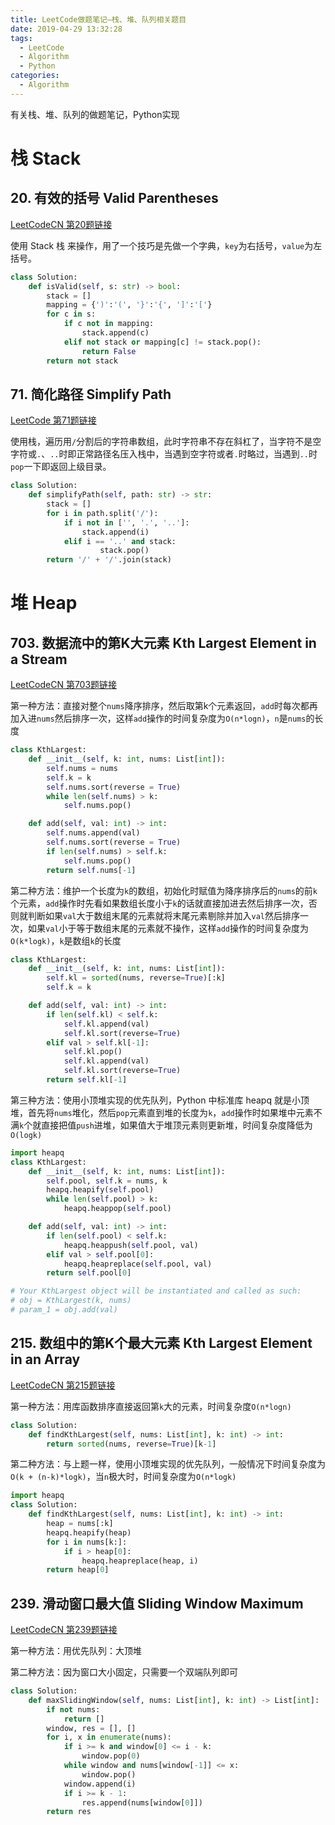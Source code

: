 ```yaml
---
title: LeetCode做题笔记—栈、堆、队列相关题目
date: 2019-04-29 13:32:28
tags: 
  - LeetCode
  - Algorithm
  - Python
categories:
  - Algorithm
---
```


有关栈、堆、队列的做题笔记，Python实现

<!-- more -->

# 栈 Stack

## 20. 有效的括号 Valid Parentheses

[LeetCodeCN 第20题链接](https://leetcode-cn.com/problems/valid-parentheses/)

使用 Stack 栈 来操作，用了一个技巧是先做一个字典，`key`为右括号，`value`为左括号。

```python
class Solution:
    def isValid(self, s: str) -> bool:
        stack = []
        mapping = {')':'(', '}':'{', ']':'['}
        for c in s:
            if c not in mapping:
                stack.append(c)
            elif not stack or mapping[c] != stack.pop():
                return False
        return not stack
```

## 71. 简化路径 Simplify Path

[LeetCode 第71题链接](https://leetcode-cn.com/problems/simplify-path/)

使用栈，遍历用`/`分割后的字符串数组，此时字符串不存在斜杠了，当字符不是空字符或`.`、`..`时即正常路径名压入栈中，当遇到空字符或者`.`时略过，当遇到`..`时`pop`一下即返回上级目录。

```python
class Solution:
    def simplifyPath(self, path: str) -> str:
        stack = []
        for i in path.split('/'):
            if i not in ['', '.', '..']:
                stack.append(i)
            elif i == '..' and stack:
                    stack.pop()
        return '/' + '/'.join(stack)
```



# 堆 Heap

## 703. 数据流中的第K大元素 Kth Largest Element in a Stream

[LeetCodeCN 第703题链接](https://leetcode-cn.com/problems/kth-largest-element-in-a-stream/)

第一种方法：直接对整个`nums`降序排序，然后取第k个元素返回，`add`时每次都再加入进`nums`然后排序一次，这样`add`操作的时间复杂度为`O(n*logn)`，`n`是`nums`的长度

```python
class KthLargest:
    def __init__(self, k: int, nums: List[int]):
        self.nums = nums
        self.k = k
        self.nums.sort(reverse = True)
        while len(self.nums) > k:
            self.nums.pop()

    def add(self, val: int) -> int:
        self.nums.append(val)
        self.nums.sort(reverse = True)
        if len(self.nums) > self.k:
            self.nums.pop()
        return self.nums[-1]
```

第二种方法：维护一个长度为`k`的数组，初始化时赋值为降序排序后的`nums`的前`k`个元素，`add`操作时先看如果数组长度小于`k`的话就直接加进去然后排序一次，否则就判断如果`val`大于数组末尾的元素就将末尾元素剔除并加入`val`然后排序一次，如果`val`小于等于数组末尾的元素就不操作，这样`add`操作的时间复杂度为`O(k*logk)`，`k`是数组`k`的长度

```python
class KthLargest:
    def __init__(self, k: int, nums: List[int]):
        self.kl = sorted(nums, reverse=True)[:k]
        self.k = k

    def add(self, val: int) -> int:
        if len(self.kl) < self.k:
            self.kl.append(val)
            self.kl.sort(reverse=True)
        elif val > self.kl[-1]:
            self.kl.pop()
            self.kl.append(val)
            self.kl.sort(reverse=True)
        return self.kl[-1]
```

第三种方法：使用小顶堆实现的优先队列，Python 中标准库 heapq 就是小顶堆，首先将`nums`堆化，然后`pop`元素直到堆的长度为`k`，`add`操作时如果堆中元素不满`k`个就直接把值`push`进堆，如果值大于堆顶元素则更新堆，时间复杂度降低为`O(logk)`

```python
import heapq
class KthLargest:
    def __init__(self, k: int, nums: List[int]):
        self.pool, self.k = nums, k
        heapq.heapify(self.pool)
        while len(self.pool) > k:
            heapq.heappop(self.pool)

    def add(self, val: int) -> int:
        if len(self.pool) < self.k:
            heapq.heappush(self.pool, val)
        elif val > self.pool[0]:
            heapq.heapreplace(self.pool, val)
        return self.pool[0]

# Your KthLargest object will be instantiated and called as such:
# obj = KthLargest(k, nums)
# param_1 = obj.add(val)
```

## 215. 数组中的第K个最大元素 Kth Largest Element in an Array

[LeetCodeCN 第215题链接](https://leetcode-cn.com/problems/kth-largest-element-in-an-array/)

第一种方法：用库函数排序直接返回第`k`大的元素，时间复杂度`O(n*logn)`

```python
class Solution:
    def findKthLargest(self, nums: List[int], k: int) -> int:
        return sorted(nums, reverse=True)[k-1]
```

第二种方法：与上题一样，使用小顶堆实现的优先队列，一般情况下时间复杂度为`O(k + (n-k)*logk)`，当`n`极大时，时间复杂度为`O(n*logk)`

```python
import heapq
class Solution:
    def findKthLargest(self, nums: List[int], k: int) -> int:
        heap = nums[:k]
        heapq.heapify(heap)
        for i in nums[k:]:
            if i > heap[0]:
                heapq.heapreplace(heap, i)
        return heap[0]
```


## 239. 滑动窗口最大值 Sliding Window Maximum

[LeetCodeCN 第239题链接](https://leetcode-cn.com/problems/sliding-window-maximum/)

第一种方法：用优先队列：大顶堆

第二种方法：因为窗口大小固定，只需要一个双端队列即可

```python
class Solution:
    def maxSlidingWindow(self, nums: List[int], k: int) -> List[int]:
        if not nums:
            return []
        window, res = [], []
        for i, x in enumerate(nums):
            if i >= k and window[0] <= i - k:
                window.pop(0)
            while window and nums[window[-1]] <= x:
                window.pop()
            window.append(i)
            if i >= k - 1:
                res.append(nums[window[0]])
        return res
```